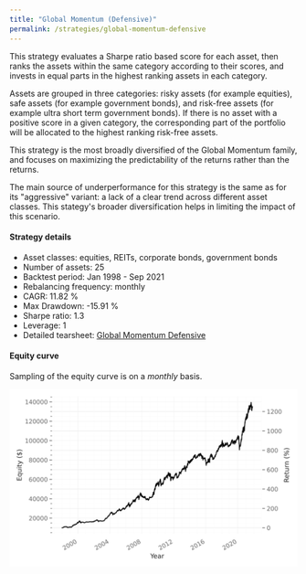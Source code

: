 ```yaml
---
title: "Global Momentum (Defensive)"
permalink: /strategies/global-momentum-defensive
---
```


This strategy evaluates a Sharpe ratio based score for each asset, then ranks the assets within the same category according to their scores, and invests in equal parts in the highest ranking assets in each category.

Assets are grouped in three categories: risky assets (for example equities), safe assets (for example government bonds), and risk-free assets (for example ultra short term government bonds). If there is no asset with a positive score in a given category, the corresponding part of the portfolio will be allocated to the highest ranking risk-free assets.

This strategy is the most broadly diversified of the Global Momentum family, and focuses on maximizing the predictability of the returns rather than the returns.

The main source of underperformance for this strategy is the same as for its "aggressive" variant: a lack of a clear trend across different asset classes. This stategy's broader diversification helps in limiting the impact of this scenario.

#### Strategy details
* Asset classes: equities, REITs, corporate bonds, government bonds
* Number of assets: 25
* Backtest period: Jan 1998 - Sep 2021
* Rebalancing frequency: monthly
* CAGR: 11.82 %
* Max Drawdown: -15.91 %
* Sharpe ratio: 1.3
* Leverage: 1
* Detailed tearsheet: [Global Momentum Defensive](/tearsheets/GlobalMomentumDefensive.html)

#### Equity curve
Sampling of the equity curve is on a _monthly_ basis.

![Global Momentum](/images/GlobalMomentumDefensive.svg)
